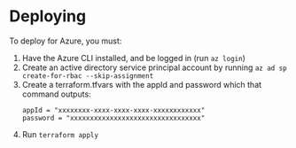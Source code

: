 
# Deploying

To deploy for Azure, you must:
1. Have the Azure CLI installed, and be logged in (run `az login`)
2. Create an active directory service principal account by running `az ad sp create-for-rbac --skip-assignment`
3. Create a terraform.tfvars with the appId and password which that command outputs:
    ```
    appId = "xxxxxxxx-xxxx-xxxx-xxxx-xxxxxxxxxxxx"
    password = "xxxxxxxxxxxxxxxxxxxxxxxxxxxxxxxxx"
    ```
4. Run `terraform apply`